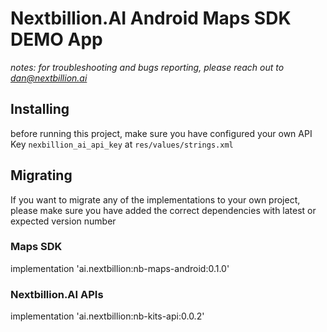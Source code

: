 # Nextbillion.AI Android Maps SDK DEMO App
*notes: for troubleshooting and bugs reporting, please reach out to dan@nextbillion.ai*

## Installing
before running this project, make sure you have configured your own API Key `nexbillion_ai_api_key` at `res/values/strings.xml`


## Migrating
If you want to migrate any of the implementations to your own project, please make sure you have added the correct dependencies with latest or expected version number
### Maps SDK
implementation 'ai.nextbillion:nb-maps-android:0.1.0'

### Nextbillion.AI APIs
implementation 'ai.nextbillion:nb-kits-api:0.0.2'